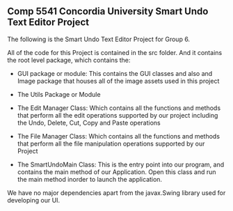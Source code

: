 ## Comp 5541 Concordia University Smart Undo Text Editor Project

The following is the Smart Undo Text Editor Project for Group 6.

All of the code for this Project is contained in the src folder.
And it contains the root level package, which contains the:

- GUI package or module: This contains the GUI classes and also and Image package
that houses all of the image assets used in this project

- The Utils Package or Module

- The Edit Manager Class: Which contains all the functions and methods that perform
all the edit operations supported by our project including the Undo, Delete, Cut, Copy
and Paste operations

- The File Manager Class: Which contains all the functions and methods that perform all the
file manipulation operations supported by our Project

- The SmartUndoMain Class: This is the entry point into our program, and contains the main
method of our Application. Open this class and run the main method inorder to launch the
application.

We have no major dependencies apart from the javax.Swing library used for developing our UI.
